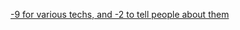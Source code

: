 [\-9 for various techs, and -2 to tell people about them](https://www.reddit.com/r/GodhoodWB/comments/fylavg/endless_pantheon_turn_8/fn8eixy?utm_source=share&utm_medium=web2x)